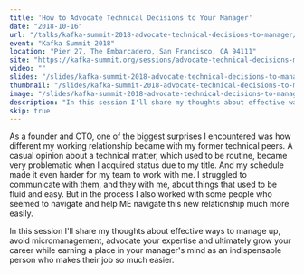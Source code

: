 ```yaml
---
title: 'How to Advocate Technical Decisions to Your Manager'
date: "2018-10-16"
url: "/talks/kafka-summit-2018-advocate-technical-decisions-to-manager/"
event: "Kafka Summit 2018"
location: "Pier 27, The Embarcadero, San Francisco, CA 94111"
site: "https://kafka-summit.org/sessions/advocate-technical-decisions-manager/"
video: ""
slides: "/slides/kafka-summit-2018-advocate-technical-decisions-to-manager/"
thumbnail: "/slides/kafka-summit-2018-advocate-technical-decisions-to-manager/thumbnail.jpg"
image: "/slides/kafka-summit-2018-advocate-technical-decisions-to-manager/cover.jpg"
description: "In this session I'll share my thoughts about effective ways to manage up, avoid micromanagement, advocate your expertise and ultimately grow your career while earning a place in your manager's mind as an indispensable person who makes their job so much easier."
skip: true
---
```

As a founder and CTO, one of the biggest surprises I encountered was how different my working relationship became with my former technical peers. A casual opinion about a technical matter, which used to be routine, became very problematic when I acquired status due to my title. And my schedule made it even harder for my team to work with me. I struggled to communicate with them, and they with me, about things that used to be fluid and easy. But in the process I also worked with some people who seemed to navigate and help ME navigate this new relationship much more easily.
<!--more-->

In this session I'll share my thoughts about effective ways to manage up, avoid micromanagement, advocate your expertise and ultimately grow your career while earning a place in your manager's mind as an indispensable person who makes their job so much easier.

